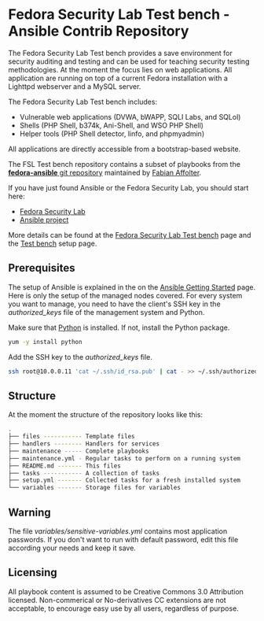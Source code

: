 # Fedora Security Lab Test bench - Ansible Contrib Repository

The Fedora Security Lab Test bench provides a save environment for
security auditing and testing and can be used for teaching security
testing methodologies. At the moment the focus lies on web applications.
All application are running on top of a current Fedora installation with
a ​Lighttpd webserver and a ​MySQL server. 

The Fedora Security Lab Test bench includes:

* Vulnerable web applications (DVWA, bWAPP, SQLI Labs, and SQLol)
* Shells (PHP Shell, ​b374k, ​Ani-Shell, and ​WSO PHP Shell)
* ​Helper tools (PHP Shell detector, ​linfo, and ​phpmyadmin) 

All applications are directly accessible from a bootstrap-based website. 

The FSL Test bench repository contains a subset of playbooks from the 
[**fedora-ansible** git repository](https://github.com/fabaff/fedora-ansible) maintained by [Fabian Affolter](http://fabian-affolter.ch). 

If you have just found Ansible or the Fedora Security Lab, you should start here:

 * [Fedora Security Lab](https://fedorahosted.org/security-spin/)
 * [Ansible project](https://github.com/ansible/ansible)

More details can be found at the [Fedora Security Lab Test bench](https://fedorahosted.org/security-spin/wiki/Test%20bench) page and the [Test bench](https://fedorahosted.org/security-spin/wiki/Test%20bench%20setup) setup page.

## Prerequisites

The setup of Ansible is explained in the on the [Ansible Getting Started](http://ansible.cc/docs/gettingstarted.html) page. Here is only the setup of the managed nodes covered. For every system you want to 
manage, you need to have the client's SSH key in the *authorized_keys* file of
the management system and Python.

Make sure that [Python](http://www.python.org/) is installed. If not, install
the Python package.

```bash
yum -y install python
```
Add the SSH key to the *authorized_keys* file.

```bash
ssh root@10.0.0.11 'cat ~/.ssh/id_rsa.pub' | cat - >> ~/.ssh/authorized_keys
```

## Structure

At the moment the structure of the repository looks like this:

```bash
.
├── files ----------- Template files
├── handlers -------- Handlers for services
├── maintenance ----- Complete playbooks
├── maintenance.yml - Regular tasks to perform on a running system
├── README.md ------- This files
├── tasks ----------- A collection of tasks
├── setup.yml ------- Collected tasks for a fresh installed system
└── variables ------- Storage files for variables
```

## Warning
The file *variables/sensitive-variables.yml* contains most application
passwords. If you don't want to run with default password, edit this file
according your needs and keep it save. 

## Licensing
All playbook content is assumed to be Creative Commons 3.0 Attribution licensed. 
Non-commerical or No-derivatives CC extensions are not acceptable, to encourage
easy use by all users, regardless of purpose.
